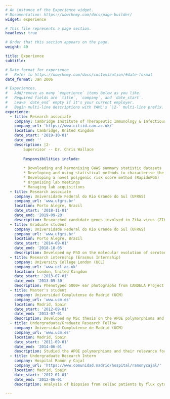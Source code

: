 ```yaml
---
# An instance of the Experience widget.
# Documentation: https://wowchemy.com/docs/page-builder/
widget: experience

# This file represents a page section.
headless: true

# Order that this section appears on the page.
weight: 40

title: Experience
subtitle:

# Date format for experience
#   Refer to https://wowchemy.com/docs/customization/#date-format
date_format: Jan 2006

# Experiences.
#   Add/remove as many `experience` items below as you like.
#   Required fields are `title`, `company`, and `date_start`.
#   Leave `date_end` empty if it's your current employer.
#   Begin multi-line descriptions with YAML's `|2-` multi-line prefix.
experience:
  - title: Research associate
    company: Cambridge Institute of Therapeutic Immunology & Infectious Disease (CITIID). University of Cambridge
    company_url: 'https://www.citiid.cam.ac.uk/'
    location: Cambridge, United Kingdom
    date_start: '2019-10-01'
    date_end: ''
    description: |2-
        Supervisor -- Dr. Chris Wallace
        
        Responsibilities include:
        
        * Downloading and harmonising GWAS summary statistic datasets
        * Developing and using statistical methods to characterise the genetic architecture of multiple immune-mediated diseases
        * Developing a novel polygenic risk score method (RapidoPGS)
        * Organising lab meetings
        * Managing lab acquisitions
  - title: Research associate
    company: Universidade Federal do Rio Grande do Sul (UFRGS)
    company_url: 'www.ufgrs.br'
    location: Porto Alegre, Brazil
    date_start: '2018-11-01'
    date_end: '2019-09-20'
    description: Researched candidate genes involved in Zika virus (ZIKV) susceptibility, among other projects. Supervisor Prof. Lavínia Schuler-Faccini
  - title: Graduate student
    company: Universidade Federal do Rio Grande do Sul (UFRGS)
    company_url: 'www.ufgrs.br'
    location: Porto Alegre, Brazil
    date_start: '2014-09-01'
    date_end: '2018-10-05'
    description: Developed my PhD on the molecular evolution of serotonin receptors and other behavioral-related genes in primates, with focus on neotropical primates (aka. New World Monkeys, NWMs). Supervisor -- Prof. Maria Cátira Bortolini
  - title: Research internship (Erasmus Internship)
    company: University College London (UCL)
    company_url: 'www.ucl.ac.uk'
    location: London, United Kingdom
    date_start: '2013-07-01'
    date_end: '2013-09-30'
    description: Phenotyped 5000+ ear photographs from CANDELA Project volunteers for a posterior GWAS. Supervisor -- Prof. Andrés Ruiz Linares
  - title: Master's student
    company: Universidad Complutense de Madrid (UCM)
    company_url: 'www.ucm.es'
    location: Madrid, Spain
    date_start: '2012-09-01'
    date_end: '2013-07-01'
    description: Developed my MSc thesis on the APOE polymorphisms and their relevance for human health in Andalusian (southern Spain) populations. Supervisor -- Prof. Rosario Calderón Fernández
  - title: Undergraduate/Graduate Research Fellow
    company: Universidad Complutense de Madrid (UCM)
    company_url: 'www.ucm.es'
    location: Madrid, Spain
    date_start: '2011-09-01'
    date_end: '2014-06-01'
    description: Studied the APOE polymorphisms and their relevance for human health in Andalusian (southern Spain) populations. Supervisor -- Prof. Rosario Calderón Fernández
  - title: Undergraduate Research Intern
    company: Hospital Ramón y Cajal
    company_url: 'https://www.comunidad.madrid/hospital/ramonycajal/'
    location: Madrid, Spain
    date_start: '2012-01-01'
    date_end: '2012-06-01'
    description: Analysis of biopsies from celiac patients by flux cytommetry. Supervisor -- Dr. Garbiñe Roy Ariño

---
```

